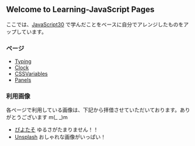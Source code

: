 ## Welcome to Learning-JavaScript Pages

ここでは、[JavaScript30](https://javascript30.com/) で学んだことをベースに自分でアレンジしたものをアップしています。


### ページ

- [Typing](https://nouvelle.github.io/Learning-JavaScript/01_Typing/) 
- [Clock](https://nouvelle.github.io/Learning-JavaScript/02_Clock/) 
- [CSSVariables](https://nouvelle.github.io/Learning-JavaScript/03_CSSVariables/) 
- [Panels](https://nouvelle.github.io/Learning-JavaScript/05_panels/) 

### 利用画像

各ページで利用している画像は、下記から拝借させていただいております。ありがとうございます m(_ _)m  

- [ぴよたそ](https://hiyokoyarou.com/) ゆるさがたまりません！！
- [Unsplash](https://unsplash.com/) おしゃれな画像がいっぱい！
